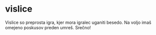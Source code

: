 # vislice

Vislice so preprosta igra, kjer mora igralec uganiti besedo. Na voljo imaš omejeno poskusov preden umreš. Srečno!
